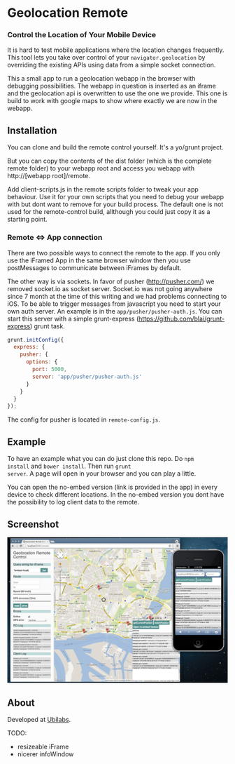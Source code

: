 # Geolocation Remote
### Control the Location of Your Mobile Device

It is hard to test mobile applications where the location changes frequently. This tool lets you take over control of your `navigator.geolocation` by overriding the existing APIs using data from a simple socket connection.

This a small app to run a geolocation webapp in the browser with debugging possibilities. The webapp in question is inserted as an iframe and the geolocation api is overwritten to use the one we provide. This one is build to work with google maps to show where exactly we are now in the webapp.

## Installation

You can clone and build the remote control yourself. It's a yo/grunt project.

But you can copy the contents of the dist folder (which is the complete remote folder) to your webapp root and access you webapp with http://[webapp root]/remote.

Add client-scripts.js in the remote scripts folder to tweak your app behaviour. Use it for your own scripts that you need to debug your webapp with but dont want to remove for your build process. The default one is not used for the remote-control build, allthough you could just copy it as a starting point.

### Remote <=> App connection

There are two possible ways to connect the remote to the app. If you only use the iFramed App in the same browser window then you use postMessages to communicate between iFrames by default.

The other way is via sockets. In favor of pusher (http://pusher.com/) we removed socket.io as socket server. Socket.io was not going anywhere since 7 month at the time of this writing and we had problems connecting to iOS. To be able to trigger messages from javascript you need to start your own auth server. An example is in the ```app/pusher/pusher-auth.js```. You can start this server with a simple grunt-express (https://github.com/blai/grunt-express) grunt task.

```js
grunt.initConfig({
  express: {
    pusher: {
      options: {
        port: 5000,
        server: 'app/pusher/pusher-auth.js'
      }
    }
  }
});
```

The config for pusher is located in ```remote-config.js```.

## Example

To have an example what you can do just clone this repo. Do <code>npm install</code> and <code>bower install</code>.
Then run <code>grunt server</code>. A page will open in your browser and you can play a little.

You can open the no-embed version (link is provided in the app) in every device to check different locations.
In the no-embed version you dont have the possibility to log client data to the remote.

## Screenshot

![geolocation-remote screenshot](screenshot.png "geolocation-remote screenshot")

## About

Developed at [Ubilabs](http://ubilabs.net).

TODO:
* resizeable iFrame
* nicerer infoWindow
